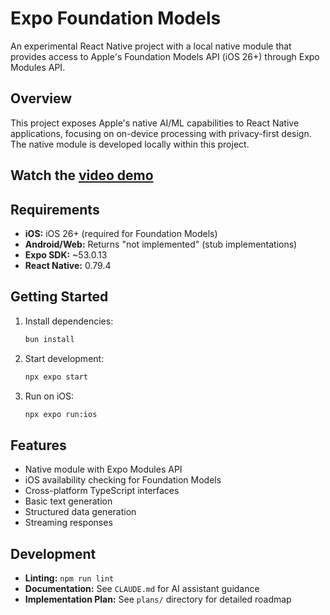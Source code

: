 # Expo Foundation Models

An experimental React Native project with a local native module that provides access to Apple's Foundation Models API (iOS 26+) through Expo Modules API.

## Overview

This project exposes Apple's native AI/ML capabilities to React Native applications, focusing on on-device processing with privacy-first design. The native module is developed locally within this project.

## Watch the [video demo](https://x.com/betomoedano/status/1940035890476466420)

## Requirements

- **iOS:** iOS 26+ (required for Foundation Models)
- **Android/Web:** Returns "not implemented" (stub implementations)
- **Expo SDK:** ~53.0.13
- **React Native:** 0.79.4

## Getting Started

1. Install dependencies:

   ```bash
   bun install
   ```

2. Start development:

   ```bash
   npx expo start
   ```

3. Run on iOS:
   ```bash
   npx expo run:ios
   ```

## Features

- Native module with Expo Modules API
- iOS availability checking for Foundation Models
- Cross-platform TypeScript interfaces
- Basic text generation
- Structured data generation
- Streaming responses

## Development

- **Linting:** `npm run lint`
- **Documentation:** See `CLAUDE.md` for AI assistant guidance
- **Implementation Plan:** See `plans/` directory for detailed roadmap
